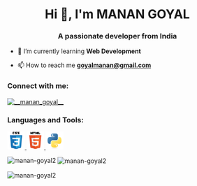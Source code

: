 <h1 align="center">Hi 👋, I'm MANAN GOYAL</h1>
<h3 align="center">A passionate developer from India</h3>

- 🌱 I’m currently learning **Web Development**

- 📫 How to reach me **goyalmanan@gmail.com**

<h3 align="left">Connect with me:</h3>
<p align="left">
<a href="https://instagram.com/__manan_goyal__" target="blank"><img align="center" src="https://raw.githubusercontent.com/rahuldkjain/github-profile-readme-generator/master/src/images/icons/Social/instagram.svg" alt="__manan_goyal__" height="30" width="40" /></a>
</p>

<h3 align="left">Languages and Tools:</h3>
<p align="left"> <a href="https://www.w3schools.com/css/" target="_blank" rel="noreferrer"> <img src="https://raw.githubusercontent.com/devicons/devicon/master/icons/css3/css3-original-wordmark.svg" alt="css3" width="40" height="40"/> </a> <a href="https://www.w3.org/html/" target="_blank" rel="noreferrer"> <img src="https://raw.githubusercontent.com/devicons/devicon/master/icons/html5/html5-original-wordmark.svg" alt="html5" width="40" height="40"/> </a> <a href="https://www.python.org" target="_blank" rel="noreferrer"> <img src="https://raw.githubusercontent.com/devicons/devicon/master/icons/python/python-original.svg" alt="python" width="40" height="40"/> </a> </p>

<p><img align="left" src="https://github-readme-stats.vercel.app/api/top-langs?username=manan-goyal2&show_icons=true&locale=en&layout=compact" alt="manan-goyal2" /></p>

<p>&nbsp;<img align="center" src="https://github-readme-stats.vercel.app/api?username=manan-goyal2&show_icons=true&locale=en" alt="manan-goyal2" /></p>

<p><img align="center" src="https://github-readme-streak-stats.herokuapp.com/?user=manan-goyal2&" alt="manan-goyal2" /></p>
